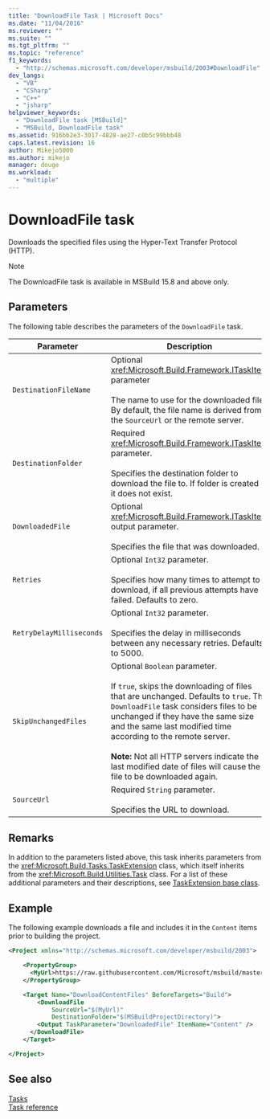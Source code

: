 ```yaml
---
title: "DownloadFile Task | Microsoft Docs"
ms.date: "11/04/2016"
ms.reviewer: ""
ms.suite: ""
ms.tgt_pltfrm: ""
ms.topic: "reference"
f1_keywords: 
  - "http://schemas.microsoft.com/developer/msbuild/2003#DownloadFile"
dev_langs: 
  - "VB"
  - "CSharp"
  - "C++"
  - "jsharp"
helpviewer_keywords: 
  - "DownloadFile task [MSBuild]"
  - "MSBuild, DownloadFile task"
ms.assetid: 916bb2e3-3017-4828-ae27-c0b5c99bbb48
caps.latest.revision: 16
author: Mikejo5000
ms.author: mikejo
manager: douge
ms.workload: 
  - "multiple"
---
```

# DownloadFile task
Downloads the specified files using the Hyper-Text Transfer Protocol (HTTP).

>[!NOTE]
>The DownloadFile task is available in MSBuild 15.8 and above only.
  
## Parameters  
 The following table describes the parameters of the `DownloadFile` task.  
  
|Parameter|Description|  
|---------------|-----------------|  
|`DestinationFileName`|Optional <xref:Microsoft.Build.Framework.ITaskItem> parameter<br /><br /> The name to use for the downloaded file.  By default, the file name is derived from the `SourceUrl` or the remote server.|
|`DestinationFolder`|Required <xref:Microsoft.Build.Framework.ITaskItem> parameter.<br /><br /> Specifies the destination folder to download the file to.  If folder is created if it does not exist.|
|`DownloadedFile`|Optional <xref:Microsoft.Build.Framework.ITaskItem> output parameter.<br /><br /> Specifies the file that was downloaded.|
|`Retries`|Optional `Int32` parameter.<br /><br /> Specifies how many times to attempt to download, if all previous attempts have failed. Defaults to zero.|  
|`RetryDelayMilliseconds`|Optional `Int32` parameter.<br /><br /> Specifies the delay in milliseconds between any necessary retries. Defaults to 5000.|  
|`SkipUnchangedFiles`|Optional `Boolean` parameter.<br /><br /> If `true`, skips the downloading of files that are unchanged. Defaults to `true`. The `DownloadFile` task considers files to be unchanged if they have the same size and the same last modified time according to the remote server. <br /><br />**Note:**  Not all HTTP servers indicate the last modified date of files will cause the file to be downloaded again.|
|`SourceUrl`|Required `String` parameter.<br /><br /> Specifies the URL to download.|
  
## Remarks  
 In addition to the parameters listed above, this task inherits parameters from the <xref:Microsoft.Build.Tasks.TaskExtension> class, which itself inherits from the <xref:Microsoft.Build.Utilities.Task> class. For a list of these additional parameters and their descriptions, see [TaskExtension base class](../msbuild/taskextension-base-class.md).  
  
## Example  
 The following example downloads a file and includes it in the `Content` items prior to building the project.
  
```xml  
<Project xmlns="http://schemas.microsoft.com/developer/msbuild/2003">

    <PropertyGroup>  
      <MyUrl>https://raw.githubusercontent.com/Microsoft/msbuild/master/LICENSE</MyUrl>
    </PropertyGroup>  

    <Target Name="DownloadContentFiles" BeforeTargets="Build">
        <DownloadFile
            SourceUrl="$(MyUrl)"
            DestinationFolder="$(MSBuildProjectDirectory)">
        <Output TaskParameter="DownloadedFile" ItemName="Content" />
      </DownloadFile>
    </Target>

</Project>
```
  
## See also  
 [Tasks](../msbuild/msbuild-tasks.md)   
 [Task reference](../msbuild/msbuild-task-reference.md)
